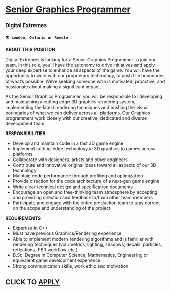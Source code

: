 # [Senior Graphics Programmer](https://www.remotewlb.com/apply/senior-graphics-programmer)  
### Digital Extremes  
#### `🌎 London, Ontario or Remote`  

**ABOUT THIS POSITION**

Digital Extremes is looking for a Senior Graphics Programmer to join our team. In this role, you'll have the autonomy to drive initiatives and apply your deep expertise to enhance all aspects of the game. You will have the opportunity to work with our proprietary technology, to push the boundaries of what’s possible. We’re seeking someone who is motivated, proactive, and passionate about making a significant impact.

As the Senior Graphics Programmer, you will be responsible for developing and maintaining a cutting edge 3D graphics rendering system, implementing the latest rendering techniques and pushing the visual boundaries of what we can deliver across all platforms. Our Graphics programmers work closely with our creative, dedicated and diverse development team.

**RESPONSIBILITIES**

  * Develop and maintain code in a fast 3D game engine
  * Implement cutting-edge technology in 3D graphics to games across platforms.
  * Collaborate with designers, artists and other engineers 
  * Contribute and innovative original ideas toward all aspects of our 3D technology
  * Maintain code performance through profiling and optimization
  * Provide direction for the code architecture of a next-gen game engine 
  * Write clear technical design and specification documents 
  * Encourage an open and free-thinking team atmosphere by accepting and providing direction and feedback to/from other team members
  * Participate and engage with the entire production team to stay current on the scope and understanding of the project

**REQUIREMENTS**

  * Expertise in C++ 
  * Must have previous Graphics/Rendering experience
  * Able to implement modern rendering algorithms and is familiar with rendering techniques (volumetrics, lighting, shadows, decals, particles, reflections, PBR workflow etc.)
  * B.Sc. Degree in Computer Science, Mathematics, Engineering or equivalent game development experience.
  * Strong communication skills, work ethic and motivation

  
## CLICK TO [APPLY](https://www.remotewlb.com/apply/senior-graphics-programmer)


